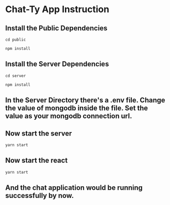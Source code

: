 # Chat-Ty App Instruction 

## Install the Public Dependencies
```
cd public
```

```
npm install
```

## Install the Server Dependencies
```
cd server
```

```
npm install
```

## In the Server Directory there's a .env file. Change the value of mongodb inside the file. Set the value as your mongodb connection url.

## Now start the server 

```
yarn start
```

## Now start the react

```
yarn start
```

## And the chat application would be running successfully by now.